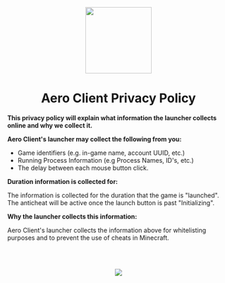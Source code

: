 <!DOCTYPE html>
<html>

<p align="center">
    <img src="https://i.imgur.com/e4Au1VM.png" width="150" height="150"/>
    <h1 align="center">Aero Client Privacy Policy</h1>
</p>

<strong>This privacy policy will explain what information the launcher collects online and why we collect it.</strong>

<strong>Aero Client's launcher may collect the following from you:</strong>

- Game identifiers (e.g. in-game name, account UUID, etc.)
- Running Process Information (e.g Process Names, ID's, etc.)
- The delay between each mouse button click.

<strong>Duration information is collected for:</strong>

<p>The information is collected for the duration that the game is "launched". The anticheat will be active once the launch button is past "Initializing".</p>

<strong>Why the launcher collects this information:</strong>
<br>
<p>Aero Client's launcher collects the information above for whitelisting purposes and to prevent the use of cheats in Minecraft.<p>
<br>
<br>
<p align="center">
    <a href="https://github.com/Aero-Client/Terms-of-Service">
    <img src="https://raw.githubusercontent.com/Aero-Client/Aero-Client.github.io/master/button2.png">
    </a>
</p>

</html>
